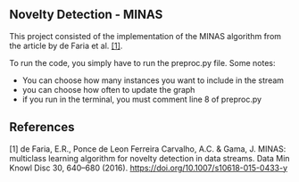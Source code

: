 Novelty Detection - MINAS
---

This project consisted of the implementation of the MINAS algorithm from the article by de Faria et al. [[1]](#1).

To run the code, you simply have to run the preproc.py file.
Some notes:
- You can choose how many instances you want to include in the stream
- you can choose how often to update the graph
- if you run in the terminal, you must comment line 8 of preproc.py




## References
<a id="1">[1]</a> 
de Faria, E.R., Ponce de Leon Ferreira Carvalho, A.C. & Gama, J. MINAS: multiclass learning algorithm for novelty detection in data streams. Data Min Knowl Disc 30, 640–680 (2016). https://doi.org/10.1007/s10618-015-0433-y
